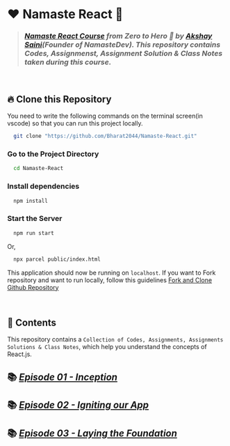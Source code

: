 # ❤️ **Namaste React** 🙏


> ### _[Namaste React Course](https://namastedev.com/learn/namaste-react) from Zero to Hero 🚀 by [Akshay Saini](https://www.linkedin.com/in/akshaymarch7/)(Founder of NamasteDev). This repository contains Codes, Assignmenst, Assignment Solution & Class Notes taken during this course._

<br />

## 🔥 **Clone this Repository**

You need to write the following commands on the terminal screen(in vscode) so that you can run this project locally.

```bash
  git clone "https://github.com/Bharat2044/Namaste-React.git"
```

### Go to the Project Directory

```sh
  cd Namaste-React
```

### Install dependencies

```sh
  npm install
```

### Start the Server

```sh
  npm run start
```

Or,

```sh
  npx parcel public/index.html
```

This application should now be running on `localhost`. If you want to Fork repository and want to run locally, follow this guidelines [Fork and Clone Github Repository](https://docs.github.com/en/get-started/quickstart/fork-a-repo)

<br />

## 🎨 **Contents**

This repository contains a `Collection of Codes, Assignments, Assignments Solutions & Class Notes`, which help you understand the concepts of React.js.

## 📚 [_Episode 01 - Inception_](./Episode%2001%20-%20Inception/)

## 📚 [_Episode 02 - Igniting our App_](./Episode%2002%20-%20Igniting%20our%20App/)

## 📚 [_Episode 03 - Laying the Foundation_](./Episode%2003%20-%20Laying%20the%20Foundation/)
